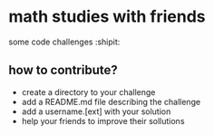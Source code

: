 # math studies with friends
some code challenges :shipit:

## how to contribute?
- create a directory to your challenge
- add a README.md file describing the challenge
- add a username.[ext] with your solution
- help your friends to improve their sollutions